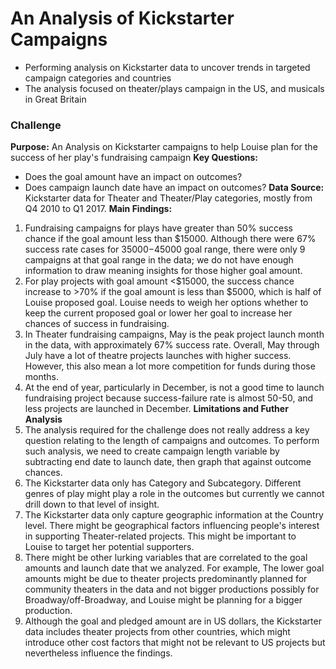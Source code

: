 # An Analysis of Kickstarter Campaigns
* Performing analysis on Kickstarter data to uncover trends in targeted campaign categories and countries
* The analysis focused on theater/plays campaign in the US, and musicals in Great Britain
### Challenge
**Purpose:** An Analysis on Kickstarter campaigns to help Louise plan for the success of her play's fundraising campaign
**Key Questions:**
* Does the goal amount have an impact on outcomes?
* Does campaign launch date have an impact on outcomes?
**Data Source:**  Kickstarter data for Theater and Theater/Play categories, mostly from Q4 2010 to Q1 2017.
**Main Findings:**
1. Fundraising campaigns for plays have greater than 50% success chance if the goal amount less than $15000.  Although there were  67% success rate cases for $35000-$45000 goal range, there were only 9 campaigns at that goal range in the data; we do not have enough information to draw meaning insights for those higher goal amount.
2. For play projects with goal amount <$15000, the success chance increase to >70% if the goal amount is less than $5000, which is half of Louise proposed goal.   Louise needs to weigh her options whether to keep the current proposed goal or lower her goal to increase her chances of success in fundraising.
3. In Theater fundraising campaigns, May is the peak project launch month in the data, with approximately 67% success rate.  Overall, May through July have a lot of theatre projects launches with higher success.  However, this also mean a lot more competition for funds during those months.
4. At the end of year, particularly in December, is not a good time to launch fundraising project because success-failure rate is almost 50-50, and less projects are launched in December.
**Limitations and Futher Analysis**
1. The analysis required for the challenge does not really address a key question relating to the length of campaigns and outcomes.  To perform such analysis, we need to create campaign length variable by subtracting end date to launch date, then graph that against outcome chances.
2. The Kickstarter data only has Category and Subcategory.  Different genres of play might play a role in the outcomes but currently we cannot drill down to that level of insight.
3. The Kickstarter data only capture geographic information at the Country level.  There might be geographical factors influencing people's interest in supporting Theater-related projects.  This might be important to Louise to target her potential supporters.
4. There might be other lurking variables that are correlated to the goal amounts and launch date that we analyzed.  For example, The lower goal amounts might be due to theater projects predominantly planned for community theaters in the data and not bigger productions possibly for Broadway/off-Broadway, and Louise might be planning for a bigger production.
5. Although the goal and pledged amount are in US dollars, the Kickstarter data includes theater projects from other countries, which might introduce other cost factors that might not be relevant to US projects but nevertheless influence the findings.

